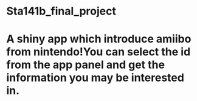 # Sta141b_final_project
# A shiny app which introduce amiibo from nintendo!You can select the id from the app panel and get the information you may be interested in.

